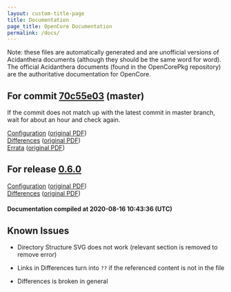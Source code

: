 ```yaml
---
layout: custom-title-page
title: Documentation
page_title: OpenCore Documentation
permalink: /docs/
---
```

Note: these files are automatically generated and are unofficial versions of Acidanthera documents (although they should be the same word for word). The official Acidanthera documents (found in the OpenCorePkg repository) are the authoritative documentation for OpenCore.

## For commit [70c55e03](https://github.com/acidanthera/OpenCorePkg/tree/70c55e03bbeeb2d5f85e2a6d21d4ce90f0ca1960) (master)

If the commit does not match up with the latest commit in master branch, wait for about an hour and check again.

[Configuration](latest/Configuration.html) ([original PDF](https://github.com/acidanthera/OpenCorePkg/blob/70c55e03bbeeb2d5f85e2a6d21d4ce90f0ca1960/Docs/Configuration.pdf))
<br>
[Differences](latest/Differences.html) ([original PDF](https://github.com/acidanthera/OpenCorePkg/blob/70c55e03bbeeb2d5f85e2a6d21d4ce90f0ca1960/Docs/Differences/Differences.pdf))
<br>
[Errata](latest/Errata.html) ([original PDF](https://github.com/acidanthera/OpenCorePkg/blob/70c55e03bbeeb2d5f85e2a6d21d4ce90f0ca1960/Docs/Errata/Errata.pdf))

## For release [0.6.0](https://github.com/acidanthera/OpenCorePkg/tree/0.6.0)

[Configuration](release/Configuration.html) ([original PDF](https://github.com/acidanthera/OpenCorePkg/blob/0.6.0/Docs/Configuration.pdf))
<br>
[Differences](release/Differences.html) ([original PDF](https://github.com/acidanthera/OpenCorePkg/blob/0.6.0/Docs/Differences/Differences.pdf))

#### Documentation compiled at 2020-08-16 10:43:36 (UTC)

## Known Issues

* Directory Structure SVG does not work (relevant section is removed to remove error)

* Links in Differences turn into `??` if the referenced content is not in the file

* Differences is broken in general
